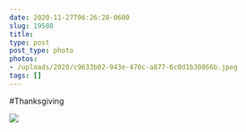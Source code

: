 ```yaml
---
date: 2020-11-27T06:26:28-0600
slug: 19588
title: 
type: post
post_type: photo
photos:
- /uploads/2020/c9633b02-943e-470c-a877-6c0d1b30866b.jpeg
tags: []
---
```

#Thanksgiving


![](/uploads/2020/c9633b02-943e-470c-a877-6c0d1b30866b.jpeg)


